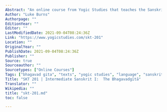 ```yaml
---
Abstract: "An online course from Yogic Studies that teaches the Sanskrit language."
Author: "Luke Burns"
Authorpage: ""
EditionYear: ""
Editor: ""
LastModifiedDate: 2021-09-04T08:24:36Z
Link: "https://www.yogicstudies.com/skt-201"
Location: ""
OriginalYear: ""
PublishDate: 2021-09-04T08:24:36Z
Publisher: ""
Source: true
Sourceauthor: ""
Sourcetypes: ["Online Courses"]
Tags: ["bhagavad gita", "texts", "yogic studies", "language", "sanskrit"]
Title: "SKT 201 | Intermediate Sanskrit I:  The Bhagavadgītā"
Translator: ""
Wikipedia: ""
title: "skt-201.md"
toc: false

---
```

